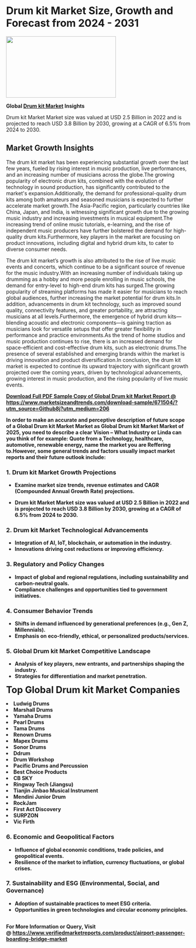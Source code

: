 <H1>Drum kit Market Size, Growth and Forecast from 2024 - 2031</H1><img class="aligncenter size-medium wp-image-584254" src="https://thirdeyenews.in/wp-content/uploads/2024/09/Global-Market-Research-300x168.jpeg" alt="" width="300" height="168" /><p><strong>Global&nbsp;<a href="https://www.marketsizeandtrends.com/download-sample/671504/?utm_source=Github8j?utm_medium=206">Drum kit Market</a> Insights</strong></p><p>Drum kit Market Market size was valued at USD 2.5 Billion in 2022 and is projected to reach USD 3.8 Billion by 2030, growing at a CAGR of 6.5% from 2024 to 2030.</p><p><h2>Market Growth Insights</h2> <p>The drum kit market has been experiencing substantial growth over the last few years, fueled by rising interest in music production, live performances, and an increasing number of musicians across the globe.The growing popularity of electronic drum kits, combined with the evolution of technology in sound production, has significantly contributed to the market's expansion.Additionally, the demand for professional-quality drum kits among both amateurs and seasoned musicians is expected to further accelerate market growth.The Asia-Pacific region, particularly countries like China, Japan, and India, is witnessing significant growth due to the growing music industry and increasing investments in musical equipment.The increasing trend of online music tutorials, e-learning, and the rise of independent music producers have further bolstered the demand for high-quality drum kits.Furthermore, key players in the market are focusing on product innovations, including digital and hybrid drum kits, to cater to diverse consumer needs.</p> <p><strong><a href="#"></a></strong></p> <p>The drum kit market’s growth is also attributed to the rise of live music events and concerts, which continue to be a significant source of revenue for the music industry.With an increasing number of individuals taking up drumming as a hobby and more people enrolling in music schools, the demand for entry-level to high-end drum kits has surged.The growing popularity of streaming platforms has made it easier for musicians to reach global audiences, further increasing the market potential for drum kits.In addition, advancements in drum kit technology, such as improved sound quality, connectivity features, and greater portability, are attracting musicians at all levels.Furthermore, the emergence of hybrid drum kits—blending acoustic and electronic components—is gaining traction as musicians look for versatile setups that offer greater flexibility in performance and practice environments.As the trend of home studios and music production continues to rise, there is an increased demand for space-efficient and cost-effective drum kits, such as electronic drums.The presence of several established and emerging brands within the market is driving innovation and product diversification.In conclusion, the drum kit market is expected to continue its upward trajectory with significant growth projected over the coming years, driven by technological advancements, growing interest in music production, and the rising popularity of live music events.</p> <p><strong><a href="#"></p><p><span class=""><strong>Download Full PDF Sample Copy of Global Drum kit Market Report</strong> @ <a href="https://www.marketsizeandtrends.com/download-sample/671504/?utm_source=Github8j?utm_medium=206" target="_blank">https://www.marketsizeandtrends.com/download-sample/671504/?utm_source=Github8j?utm_medium=206</a></span></p><p>In order to make an accurate and perceptive description of future scope of a Global&nbsp;Drum kit Market Market as Global&nbsp;Drum kit Market Market of 2025, you need to describe a clear Vision &ndash; What Industry or Linda can you think of for example: Quote from a Technology, healthcare, automotive, renewable energy, name the market you are Reffering to.However, some general trends and factors usually impact market reports and their future outlook include:</p><h3>1.&nbsp;<strong>Drum kit Market Growth Projections</strong></h3><ul><li>Examine market size trends, revenue estimates and CAGR (Compounded Annual Growth Rate) projections.</li><li><p>Drum kit Market Market size was valued at USD 2.5 Billion in 2022 and is projected to reach USD 3.8 Billion by 2030, growing at a CAGR of 6.5% from 2024 to 2030.</p></li></ul><h3>2.&nbsp;<strong>Drum kit Market Technological Advancements</strong></h3><ul><li>Integration of AI, IoT, blockchain, or automation in the industry.</li><li>Innovations driving cost reductions or improving efficiency.</li></ul><h3>3.&nbsp;<strong>Regulatory and Policy Changes</strong></h3><ul><li>Impact of global and regional regulations, including sustainability and carbon-neutral goals.</li><li>Compliance challenges and opportunities tied to government initiatives.</li></ul><h3>4.&nbsp;<strong>Consumer Behavior Trends</strong></h3><ul><li>Shifts in demand influenced by generational preferences (e.g., Gen Z, Millennials).</li><li>Emphasis on eco-friendly, ethical, or personalized products/services.</li></ul><h3>5.&nbsp;<strong>Global Drum kit Market Competitive Landscape</strong></h3><ul><li>Analysis of key players, new entrants, and partnerships shaping the industry.</li><li>Strategies for differentiation and market penetration.</li></ul><p data-pm-slice="1 1 []"><span style="color: inherit; font-family: inherit; font-size: 25px;">Top Global Drum kit Market Companies</span></p><div class="" data-test-id=""><p><li>Ludwig Drums</li><li> Marshall Drums</li><li> Yamaha Drums</li><li> Pearl Drums</li><li> Tama Drums</li><li> Renown Drums</li><li> Mapex Drums</li><li> Sonor Drums</li><li> Ddrum</li><li> Drum Workshop</li><li> Pacific Drums and Percussion</li><li> Best Choice Products</li><li> CB SKY</li><li> Ringway Tech (Jiangsu)</li><li> Tianjin Jinbao Musical Instrument</li><li> Mendini Junior Drum</li><li> RockJam</li><li> First Act Discovery</li><li> SURPZON</li><li> Vic Firth</li></p></div><h3>6.&nbsp;<strong>Economic and Geopolitical Factors</strong></h3><ul><li>Influence of global economic conditions, trade policies, and geopolitical events.</li><li>Resilience of the market to inflation, currency fluctuations, or global crises.</li></ul><h3>7.&nbsp;<strong>Sustainability and ESG (Environmental, Social, and Governance)</strong></h3><ul><li>Adoption of sustainable practices to meet ESG criteria.</li><li>Opportunities in green technologies and circular economy principles.</li></ul><h2><strong style="font-size: 14px;">For More Information or Query, Visit @&nbsp;</strong><a style="background-color: #ffffff; font-size: 14px;" href="https://www.marketsizeandtrends.com/report/drum-kit-market/" target="_blank">https://www.verifiedmarketreports.com/product/airport-passenger-boarding-bridge-market</a></h2>